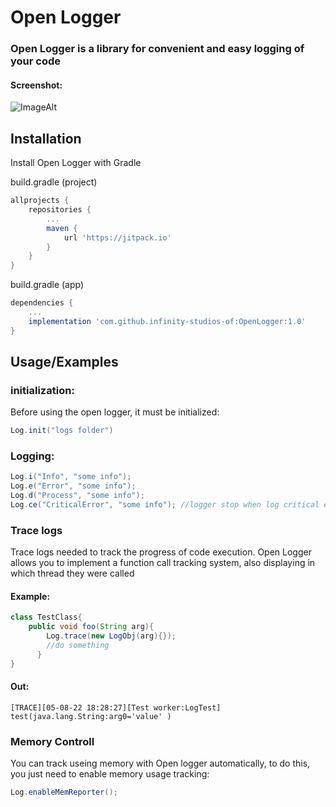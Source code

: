 
# Open Logger

### Open Logger is a library for convenient and easy logging of your code

#### Screenshot:

![ImageAlt](https://sun9-9.userapi.com/impg/Xs5DAxiWoBnavK7na8x4XMW4tjFwNqHrwnbuoA/RXE5XI2PgYU.jpg?size=662x176&quality=96&sign=43456506be2671aa8deb34458c79ae0e&type=album)



## Installation

Install Open Logger with Gradle

build.gradle (project)
```gradle
allprojects {
    repositories {
        ...
        maven {
            url 'https://jitpack.io'
        }
    }
}
```

build.gradle (app)
```gradle
dependencies {
    ...
    implementation 'com.github.infinity-studios-of:OpenLogger:1.0'
}
```


## Usage/Examples

### initialization:

Before using the open logger, it must be initialized:

```java
Log.init("logs folder")
```



### Logging:
```java
Log.i("Info", "some info");
Log.e("Error", "some info");
Log.d("Process", "some info");
Log.ce("CriticalError", "some info"); //logger stop when log critical error
```

### Trace logs
Trace logs needed to track the progress of code execution. Open Logger allows you to implement a function call tracking system, also displaying in which thread they were called

#### Example:
```java
class TestClass{
    public void foo(String arg){
        Log.trace(new LogObj(arg){});
        //do something
      }
}
```
#### Out:
```
[TRACE][05-08-22 18:28:27][Test worker:LogTest]  test(java.lang.String:arg0='value' )
```

### Memory Controll

You can track useing memory with Open logger automatically, to do this, you just need to enable memory usage tracking:

```java
Log.enableMemReporter();
```

